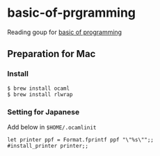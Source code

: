 # basic-of-prgramming
Reading goup for [basic of programming](http://www.amazon.co.jp/%E3%83%97%E3%83%AD%E3%82%B0%E3%83%A9%E3%83%9F%E3%83%B3%E3%82%B0%E3%81%AE%E5%9F%BA%E7%A4%8E-Computer-Science-Library-%E6%B5%85%E4%BA%95/dp/4781911609)

## Preparation for Mac

### Install
```
$ brew install ocaml
$ brew install rlwrap
```

### Setting for Japanese

Add below in `$HOME/.ocamlinit`

```
let printer ppf = Format.fprintf ppf "\"%s\"";;
#install_printer printer;;
```
